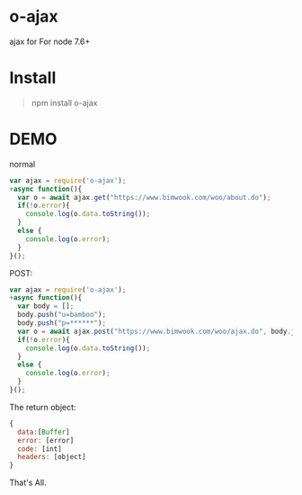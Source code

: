 # o-ajax
ajax for For node 7.6+

# Install
> npm install o-ajax

# DEMO

normal
```javascript
var ajax = require('o-ajax');
+async function(){
  var o = await ajax.get("https://www.bimwook.com/woo/about.do");
  if(!o.error){
    console.log(o.data.toString());
  }
  else {
    console.log(o.error);
  }
}();
```

POST:
```javascript
var ajax = require('o-ajax');
+async function(){
  var body = [];
  body.push("u=bamboo");
  body.push("p=******");
  var o = await ajax.post("https://www.bimwook.com/woo/ajax.do", body.join("&"));
  if(!o.error){
    console.log(o.data.toString());
  }
  else {
    console.log(o.error);
  }
}();
```

The return object:
```javascript
{
  data:[Buffer]
  error: [error]
  code: [int]
  headers: [object]
}
```
That's All.
